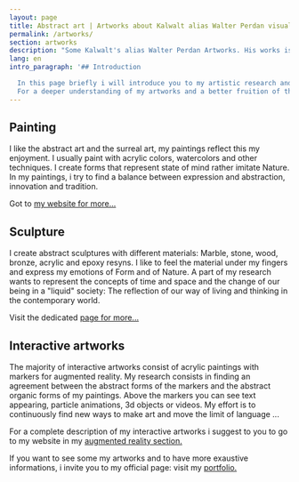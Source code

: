 ```yaml
---
layout: page
title: Abstract art | Artworks about Kalwalt alias Walter Perdan visual artist.
permalink: /artworks/
section: artworks
description: "Some Kalwalt's alias Walter Perdan Artworks. His works is mainly focused on abstract art. For an exaustive list of artworks go to the attached link."
lang: en
intro_paragraph: '## Introduction

  In this page briefly i will introduce you to my artistic research and i will explain some fields in which i like to express with. It does not want to be an exhaustive explanation but rather a quick review of my main fields of expression.
  For a deeper understanding of my artworks and a better fruition of them, i suggest a visit to my official artistic website.'
---
```

## Painting
<a href="https://www.walterperdan.com/en/artworks/painting/2018-painting/eterno-dilemma-en" ><amp-img
  src="/assets/images/uploads/Eterno_dilemma_abstract_painting_kalwalt.jpg"
   alt="L'Eterno dilemma - abstract painting by Kalwalt" width="600px"
    layout="responsive"></a>

I like the abstract art and the surreal art, my paintings reflect this my enjoyment.
I usually paint with acrylic colors, watercolors and other techniques. I create forms that represent state of mind rather imitate Nature. In my paintings, i try to find a balance between expression and abstraction, innovation and tradition.

Got to [my website for more...](https://www.walterperdan.com/en/artworks/painting/painting-intro)

## Sculpture

<a href="https://www.walterperdan.com/en/artworks/sculpture/marble/respiro-cosmico-abstract-sculpture" ><amp-img
  src="/assets/images/uploads/Respiro_cosmico_abstract_sculpture_kalwalt.jpg"
   alt="Respiro cosmico abstract sculpture by Kalwalt" width="600px"
    layout="responsive"></a>

I create abstract sculptures with different materials: Marble, stone, wood, bronze, acrylic and epoxy resyns.
I like to feel the material under my fingers and express my emotions of Form and of Nature. A part of my research wants to represent the concepts of time and space and the change of our being in a "liquid" society: The reflection of our way of living and thinking in the contemporary world.

Visit the dedicated [page for more...](https://www.walterperdan.com/en/artworks/sculpture/sculpture-intro)

## Interactive artworks

<a href="https://www.walterperdan.com/en/artworks/painting/2018-painting/artisajoke-abstract-painting" ><amp-img
  src="/assets/images/uploads/Art_is_a_joke_abstract_painting_augmented_reality_interactive_kalwalt.jpg"
   alt="Art is a joke - abstract painting with augmented reality by Kalwalt" width="600px"  layout="responsive"></a>

The majority of interactive artworks consist of acrylic paintings with markers for augmented reality.
My research consists in finding an agreement between the abstract forms of the markers and
the abstract organic forms of my paintings. Above the markers you can see text appearing, particle animations, 3d objects or videos. My effort is to continuously find new ways to make art and move the limit of language ...

For a complete description of my interactive artworks i suggest to you to go to my website in my [augmented reality section.](https://www.walterperdan.com/en/artworks/new-media/augmented-reality)

If you want to see some my artworks and to have more exaustive informations, i invite you to my official page: visit my [portfolio.](https://www.walterperdan.com/en/artworks/contemporary-art-portfolio)
